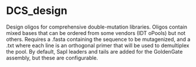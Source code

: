 # DCS_design

Design oligos for comprehensive double-mutation libraries. Oligos contain mixed bases that can be ordered from some vendors (IDT oPools) but not others. Requires a .fasta containing the sequence to be mutagenized, and a .txt where each line is an orthogonal primer that will be used to demultiplex the pool. By default, SapI leaders and tails are added for the GoldenGate assembly, but these are configurable.
